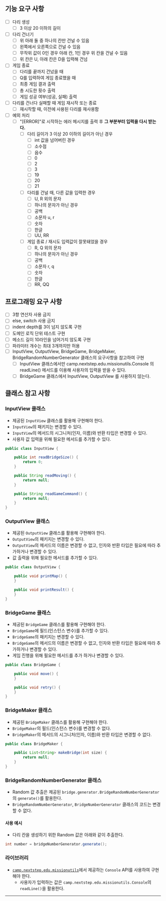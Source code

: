 ## 기능 요구 사항
- [ ] 다리 생성
  - [ ] 3 이상 20 이하의 길이
- [ ] 다리 건너기
  - [ ] 위 아래 둘 중 하나의 칸만 건널 수 있음
  - [ ] 왼쪽에서 오른쪽으로 건널 수 있음
  - [ ] 무작위 값이 0인 경우 아래 칸, 1인 경우 위 칸을 건널 수 있음
  - [ ] 위 칸은 U, 아래 칸은 D을 입력해 건넘
- [ ] 게임 종료
  - [ ] 다리를 끝까지 건넜을 때
  - [ ] Q를 입력하여 게임 종료했을 때
  - [ ] 최종 게임 결과 출력
  - [ ] 총 시도한 횟수 출력
  - [ ] 게임 성공 여부(성공, 실패) 출력
- [ ] 다리를 건너다 실패할 때 게임 재시작 또는 종료
  - [ ] 재시작할 때, 이전에 사용된 다리를 재사용함
- [ ] 예외 처리
  - [ ] "[ERROR]"로 시작하는 에러 메시지를 출력 후 **그 부분부터 입력을 다시 받는다.**
    - [ ] 다리 길이가 3 이상 20 이하의 길이가 아닌 경우
      - [ ] int 값을 넘어버린 경우
      - [ ] 소수점
      - [ ] 음수
      - [ ] 0
      - [ ] 2
      - [ ] 3
      - [ ] 19
      - [ ] 20
      - [ ] 21
    - [ ] 다리를 건널 때, 다른 값을 입력한 경우
      - [ ] U, R 외의 문자
      - [ ] 하나의 문자가 아닌 경우
      - [ ] 공백
      - [ ] 소문자 u, r
      - [ ] 숫자
      - [ ] 한글
      - [ ] UU, RR
    - [ ] 게임 종료 / 재시도 입력값이 잘못돼었을 경우
      - [ ] R, Q 외의 문자
      - [ ] 하나의 문자가 아닌 경우
      - [ ] 공백
      - [ ] 소문자 r, q
      - [ ] 숫자
      - [ ] 한글
      - [ ] RR, QQ
## 프로그래밍 요구 사항
- [ ] 3항 연산자 사용 금지
- [ ] else, switch 사용 금지
- [ ] indent depth를 3이 넘지 않도록 구현
- [ ] 도메인 로직 단위 테스트 구현
- [ ] 메소드 길이 10라인을 넘어가지 않도록 구현
- [ ] 파라미터 개수는 최대 3개까지만 허용
- [ ] InputView, OutputView, BridgeGame, BridgeMaker, BridgeRandomNumberGenerator 클래스의 요구사항을 참고하여 구현
  - [ ] InputView 클래스에서만 camp.nextstep.edu.missionutils.Console 의 readLine() 메서드를 이용해 사용자의 입력을 받을 수 있다.
  - [ ] BridgeGame 클래스에서 InputView, OutputView 를 사용하지 않는다.
## 클래스 참고 사항
### InputView 클래스
- 제공된 `InputView` 클래스를 활용해 구현해야 한다.
- `InputView`의 패키지는 변경할 수 있다.
- `InputView`의 메서드의 시그니처(인자, 이름)와 반환 타입은 변경할 수 있다.
- 사용자 값 입력을 위해 필요한 메서드를 추가할 수 있다.
```java
public class InputView {

    public int readBridgeSize() {
        return 0;
    }

    public String readMoving() {
        return null;
    }

    public String readGameCommand() {
        return null;
    }
}
```
### OutputView 클래스
- 제공된 `OutputView` 클래스를 활용해 구현해야 한다.
- `OutputView`의 패키지는 변경할 수 있다.
- `OutputView`의 메서드의 이름은 변경할 수 없고, 인자와 반환 타입은 필요에 따라 추가하거나 변경할 수 있다.
- 값 출력을 위해 필요한 메서드를 추가할 수 있다.
```java
public class OutputView {

    public void printMap() {
    }

    public void printResult() {
    }
}
```

### BridgeGame 클래스
- 제공된 `BridgeGame` 클래스를 활용해 구현해야 한다.
- `BridgeGame`에 필드(인스턴스 변수)를 추가할 수 있다.
- `BridgeGame`의 패키지는 변경할 수 있다.
- `BridgeGame`의 메서드의 이름은 변경할 수 없고, 인자와 반환 타입은 필요에 따라 추가하거나 변경할 수 있다.
- 게임 진행을 위해 필요한 메서드를 추가 하거나 변경할 수 있다.

```java
public class BridgeGame {

    public void move() {
    }

    public void retry() {
    }
}
```

### BridgeMaker 클래스
- 제공된 `BridgeMaker` 클래스를 활용해 구현해야 한다.
- `BridgeMaker`의 필드(인스턴스 변수)를 변경할 수 없다.
- `BridgeMaker`의 메서드의 시그니처(인자, 이름)와 반환 타입은 변경할 수 없다.
```java
public class BridgeMaker {

    public List<String> makeBridge(int size) {
        return null;
    }
}
```

### BridgeRandomNumberGenerator 클래스

- Random 값 추출은 제공된 `bridge.generator.BridgeRandomNumberGenerator`의 `generate()`를 활용한다.
- `BridgeRandomNumberGenerator`, `BridgeNumberGenerator` 클래스의 코드는 변경할 수 없다.

#### 사용 예시

- 다리 칸을 생성하기 위한 Random 값은 아래와 같이 추출한다.

```java
int number = bridgeNumberGenerator.generate();
``` 

### 라이브러리

- [`camp.nextstep.edu.missionutils`](https://github.com/woowacourse-projects/mission-utils)에서 제공하는 `Console` API를 사용하여 구현해야 한다.
  - 사용자가 입력하는 값은 `camp.nextstep.edu.missionutils.Console`의 `readLine()`을 활용한다.

---